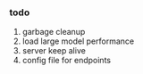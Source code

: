 ### todo
1. garbage cleanup
2. load large model performance
3. server keep alive
4. config file for endpoints
